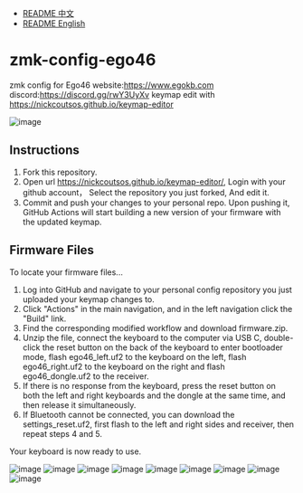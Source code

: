 - [README 中文](./README-ZH.md)
- [README English](./README.md)

# zmk-config-ego46
zmk config for Ego46
website:https://www.egokb.com
discord:https://discord.gg/rwY3UyXv
keymap edit with https://nickcoutsos.github.io/keymap-editor

![image](./pic/p1.jpg)

## Instructions

1. Fork this repository.
2. Open url https://nickcoutsos.github.io/keymap-editor/, Login with your github account， Select the repository you just forked, And edit it.
3. Commit and push your changes to your personal repo. Upon pushing it, GitHub Actions will start building a new version of your firmware with the updated keymap.

## Firmware Files

To locate your firmware files...

1. Log into GitHub and navigate to your personal config repository you just uploaded your keymap changes to.
2. Click "Actions" in the main navigation, and in the left navigation click the "Build" link.
3. Find the corresponding modified workflow and download firmware.zip.
4. Unzip the file, connect the keyboard to the computer via USB C, double-click the reset button on the back of the keyboard to enter bootloader mode, flash ego46_left.uf2 to the keyboard on the left, flash ego46_right.uf2 to the keyboard on the right and flash ego46_dongle.uf2 to the receiver.
5. If there is no response from the keyboard, press the reset button on both the left and right keyboards and the dongle at the same time, and then release it simultaneously.
6. If Bluetooth cannot be connected, you can download the settings_reset.uf2, first flash to the left and right sides and receiver, then repeat steps 4 and 5.

Your keyboard is now ready to use.

![image](./pic/p2.jpg)
![image](./pic/p3.jpg)
![image](./pic/p4.jpg)
![image](./pic/p5.jpg)
![image](./pic/p6.jpg)
![image](./pic/p7.jpg)
![image](./pic/p8.jpg)
![image](./pic/p9.jpg)
![image](./pic/p10.jpg)
